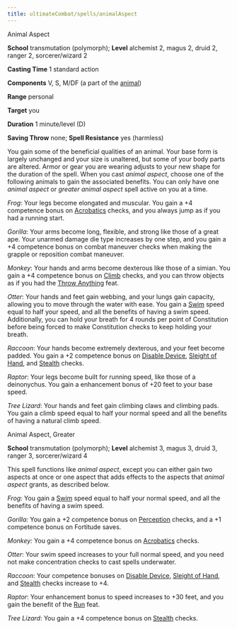 ```yaml
---
title: ultimateCombat/spells/animalAspect
---
```

Animal Aspect

**School** transmutation (polymorph); **Level** alchemist 2, magus 2, druid 2, ranger 2, sorcerer/wizard 2

**Casting Time** 1 standard action

**Components** V, S, M/DF (a part of the [animal](monsters/creatureTypes#_animal))

**Range** personal

**Target** you

**Duration** 1 minute/level (D)

**Saving Throw** none; **Spell Resistance** yes (harmless)

You gain some of the beneficial qualities of an animal. Your base form is largely unchanged and your size is unaltered, but some of your body parts are altered. Armor or gear you are wearing adjusts to your new shape for the duration of the spell. When you cast _animal aspect_, choose one of the following animals to gain the associated benefits. You can only have one _animal aspect_ or _greater animal aspect_ spell active on you at a time.

_Frog_: Your legs become elongated and muscular. You gain a +4 competence bonus on [Acrobatics](skills/acrobatics#_acrobatics) checks, and you always jump as if you had a running start.

  
  

_Gorilla_: Your arms become long, flexible, and strong like those of a great ape. Your unarmed damage die type increases by one step, and you gain a +4 competence bonus on combat maneuver checks when making the grapple or reposition combat maneuver.

  
  

_Monkey_: Your hands and arms become dexterous like those of a simian. You gain a +4 competence bonus on [Climb](skills/climb#_climb) checks, and you can throw objects as if you had the [Throw Anything](feats#_throw-anything) feat.

  
  

_Otter_: Your hands and feet gain webbing, and your lungs gain capacity, allowing you to move through the water with ease. You gain a [Swim](skills/swim#_swim) speed equal to half your speed, and all the benefits of having a swim speed. Additionally, you can hold your breath for 4 rounds per point of Constitution before being forced to make Constitution checks to keep holding your breath.

  
  

_Raccoon_: Your hands become extremely dexterous, and your feet become padded. You gain a +2 competence bonus on [Disable Device](skills/disableDevice#_disable-device), [Sleight of Hand](skills/sleightOfHand#_sleight-of-hand), and [Stealth](skills/stealth#_stealth) checks.

  
  

_Raptor_: Your legs become built for running speed, like those of a deinonychus. You gain a enhancement bonus of +20 feet to your base speed.

  
  

_Tree Lizard_: Your hands and feet gain climbing claws and climbing pads. You gain a climb speed equal to half your normal speed and all the benefits of having a natural climb speed.

  
  

Animal Aspect, Greater

**School** transmutation (polymorph); **Level** alchemist 3, magus 3, druid 3, ranger 3, sorcerer/wizard 4

This spell functions like _animal aspect_, except you can either gain two aspects at once or one aspect that adds effects to the aspects that _animal aspect_ grants, as described below.

_Frog:_ You gain a [Swim](skills/swim#_swim) speed equal to half your normal speed, and all the benefits of having a swim speed.

  
  

_Gorilla:_ You gain a +2 competence bonus on [Perception](skills/perception#_perception) checks, and a +1 competence bonus on Fortitude saves.

  
  

_Monkey:_ You gain a +4 competence bonus on [Acrobatics](skills/acrobatics#_acrobatics) checks.

  
  

_Otter_: Your swim speed increases to your full normal speed, and you need not make concentration checks to cast spells underwater.

  
  

_Raccoon_: Your competence bonuses on [Disable Device](skills/disableDevice#_disable-device), [Sleight of Hand](skills/sleightOfHand#_sleight-of-hand), and [Stealth](skills/stealth#_stealth) checks increase to +4.

  
  

_Raptor_: Your enhancement bonus to speed increases to +30 feet, and you gain the benefit of the [Run](feats#_run) feat.

  
  

_Tree Lizard_: You gain a +4 competence bonus on [Stealth](skills/stealth#_stealth) checks.

